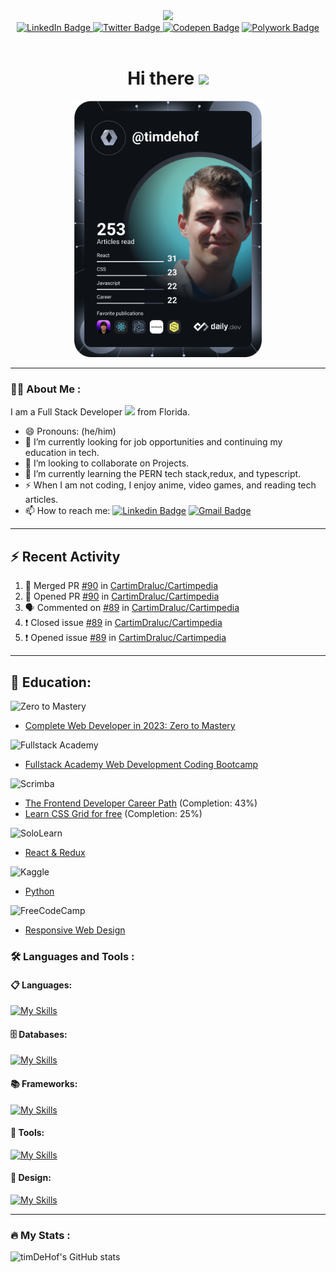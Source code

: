 <div id="header" align="center">
  <img src="https://media.giphy.com/media/jdPMeyv9rn0hZHh8n9/giphy.gif" width="100">

<div id="badges" align="center">
  <a href="https://www.linkedin.com/in/timothy-dehof/">
    <img src="https://img.shields.io/badge/LinkedIn-blue?style=for-the-badge&logo=linkedin&logoColor=white" alt="LinkedIn Badge"/>
  </a>
  <a href="https://twitter.com/timdehof">
    <img src="https://img.shields.io/badge/Twitter-blue?style=for-the-badge&logo=twitter&logoColor=white" alt="Twitter Badge"/>
  </a>
  <a href="https://codepen.io/timdehof">
        <img src="https://img.shields.io/badge/codepen-gray?style=for-the-badge&logo=codepen&logoColor=white" alt="Codepen Badge"/></a>
  <a href="https://www.polywork.com/timdehof">
    <img src="https://img.shields.io/badge/Polywork-blue?style=for-the-badge&logo=polywork&logoColor=white" alt="Polywork Badge"/>
  </a>
</div>
<div id="badges" >
  <img src="https://komarev.com/ghpvc/?username=timDeHof&style=flat-square&color=blue" alt=""/>
  <h1>
    Hi there 
    <img src="https://media.giphy.com/media/hvRJCLFzcasrR4ia7z/giphy.gif" width="30"/>
  </h1> 
</div>
  <a href="https://app.daily.dev/timdehof"><img src="https://github.com/timDeHof/timDeHof/blob/main/devcard.svg" width="300" alt="tim DeHof's Dev Card"/></a>
  </div>  
  
***

### 👨‍💻 About Me :
I am a Full Stack Developer <img src="https://media.giphy.com/media/WUlplcMpOCEmTGBtBW/giphy.gif" width="30"> from Florida.
- 😄 Pronouns: (he/him)
- 🔭 I’m currently looking for job opportunities and continuing my education in tech.
- 👯 I’m looking to collaborate on Projects.
- 🌱 I’m currently learning the PERN tech stack,redux, and typescript.
- ⚡ When I am not coding, I enjoy anime, video games, and reading tech articles.
- :mailbox: How to reach me: [![Linkedin Badge](https://img.shields.io/badge/LinkedIn-blue?style=for-the-badge&logo=Linkedin&logoColor=white)](https://www.linkedin.com/in/timothy-dehof/) [![Gmail Badge](https://img.shields.io/badge/Gmail-D14836?style=for-the-badge&logo=gmail&logoColor=white)](mailto:ttdehof@gmail.com)
***

## :zap: Recent Activity

<!--START_SECTION:activity-->
1. 🎉 Merged PR [#90](https://github.com/CartimDraluc/Cartimpedia/pull/90) in [CartimDraluc/Cartimpedia](https://github.com/CartimDraluc/Cartimpedia)
2. 💪 Opened PR [#90](https://github.com/CartimDraluc/Cartimpedia/pull/90) in [CartimDraluc/Cartimpedia](https://github.com/CartimDraluc/Cartimpedia)
3. 🗣 Commented on [#89](https://github.com/CartimDraluc/Cartimpedia/issues/89) in [CartimDraluc/Cartimpedia](https://github.com/CartimDraluc/Cartimpedia)
4. ❗️ Closed issue [#89](https://github.com/CartimDraluc/Cartimpedia/issues/89) in [CartimDraluc/Cartimpedia](https://github.com/CartimDraluc/Cartimpedia)
5. ❗️ Opened issue [#89](https://github.com/CartimDraluc/Cartimpedia/issues/89) in [CartimDraluc/Cartimpedia](https://github.com/CartimDraluc/Cartimpedia)
<!--END_SECTION:activity-->

***
## :book: Education:
![Zero to Mastery](https://img.shields.io/badge/zero_to_mastery-2B283A?style=for-the-badge&logo=zero_to_mastery&logoColor=white)
- [Complete Web Developer in 2023: Zero to Mastery](https://academy.zerotomastery.io/courses/697434/certificate)

![Fullstack Academy](https://img.shields.io/badge/fullstack_academy-2B283A?style=for-the-badge&logo=fullstack_academy&logoColor=white)
- [Fullstack Academy Web Development Coding Bootcamp](https:www.fullstackacademy.com)

![Scrimba](https://img.shields.io/badge/scrimba-2B283A?style=for-the-badge&logo=scrimba&logoColor=white)
- [The Frontend Developer Career Path](https://www.codecademy.com/learn/paths/front-end-engineer-career-path) (Completion: 43%)
- [Learn CSS Grid for free](https://scrimba.com/learn/cssgrid) (Completion: 25%)

![SoloLearn](https://img.shields.io/badge/sololearn-2B283A?style=for-the-badge&logo=sololearn&logoColor=white)
- [React & Redux](https://www.sololearn.com/certificates/CT-3DICCPQQ)

![Kaggle](https://img.shields.io/badge/kaggle-2B283A?style=for-the-badge&logo=kaggle&logoColor=white)
- [Python](https://www.kaggle.com/learn/certification/timdehof/python) 

![FreeCodeCamp](https://img.shields.io/badge/Freecodecamp-2B283A?style=for-the-badge&logo=freecodecamp&logoColor=white)
- [Responsive Web Design](https://www.freecodecamp.org/certification/tdehof/responsive-web-design)
### :hammer_and_wrench: Languages and Tools :
#### 📋 Languages:
[![My Skills](https://skillicons.dev/icons?i=react,js,html,css,md)](https://skillicons.dev)
#### 🗄️ Databases:
[![My Skills](https://skillicons.dev/icons?i=postgres,prisma)](https://skillicons.dev)
#### 📚 Frameworks:
[![My Skills](https://skillicons.dev/icons?i=nodejs,express)](https://skillicons.dev)
#### :hammer: Tools:
[![My Skills](https://skillicons.dev/icons?i=git,github,heroku,netlify,vscode,webpack)](https://skillicons.dev)
#### :art: Design:
[![My Skills](https://skillicons.dev/icons?i=figma)](https://skillicons.dev)

***

### :fire: My Stats :
![timDeHof's GitHub stats](https://github-readme-stats.vercel.app/api?username=timDeHof&theme=monokai&show_icons=true)
<!--
**timDeHof/timDeHof** is a ✨ _special_ ✨ repository because its `README.md` (this file) appears on your GitHub profile.

Here are some ideas to get you started:

- 🔭 I’m currently working on ...
- 🌱 I’m currently learning ...
- 👯 I’m looking to collaborate on ...
- 🤔 I’m looking for help with ...
- 💬 Ask me about ...
- 📫 How to reach me: ...
- 😄 Pronouns: ...
- ⚡ Fun fact: ...
-->
